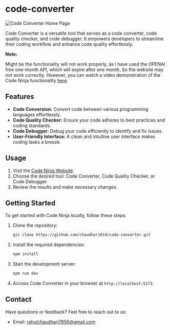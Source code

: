 # code-converter

![Code Converter Home Page]()

Code Converter is a versatile tool that serves as a code converter, code quality checker, and code debugger. It empowers developers to streamline their coding workflow and enhance code quality effortlessly.

**Note:**

Might be the functionality will not work properly, as I have used the OPENAI free one-month API, which will expire after one month. So the website may not work correctly. However, you can watch a video demonstration of the Code Ninja functionality [here](https://drive.google.com/drive/folders/1ITYQAepLg3K67DvCKHZjBQnALdVf7fwe?usp=drive_link).

## Features

- **Code Conversion:** Convert code between various programming languages effortlessly.
- **Code Quality Checker:** Ensure your code adheres to best practices and coding standards.
- **Code Debugger:** Debug your code efficiently to identify and fix issues.
- **User-Friendly Interface:** A clean and intuitive user interface makes coding tasks a breeze.

## Usage

1. Visit the [Code Ninja Website]().
2. Choose the desired tool: Code Converter, Code Quality Checker, or Code Debugger.
3. Review the results and make necessary changes.

## Getting Started

To get started with Code Ninja locally, follow these steps:

1. Clone the repository:

   ```bash
   git clone https://github.com/chaudhari014/code-converter.git
   ```


2. Install the required dependencies:

   ```bash
   npm install
   ```

3. Start the development server:

   ```bash
   npm run dev
   ```

4. Access Code Converter in your browser at `http://localhost:5173`.



## Contact

Have questions or feedback? Feel free to reach out to us:

- Email: [rahulchaudhari7856@gmail.com](mailto:rahulchaudhari7856@gmail.com)
